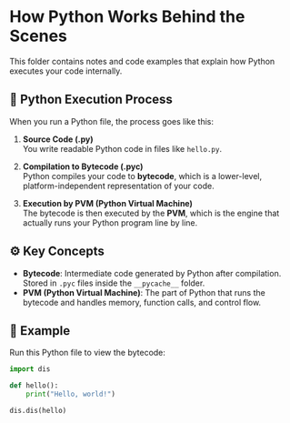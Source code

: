 # How Python Works Behind the Scenes

This folder contains notes and code examples that explain how Python executes your code internally.

## 🧠 Python Execution Process

When you run a Python file, the process goes like this:

1. **Source Code (.py)**  
   You write readable Python code in files like `hello.py`.

2. **Compilation to Bytecode (.pyc)**  
   Python compiles your code to **bytecode**, which is a lower-level, platform-independent representation of your code.

3. **Execution by PVM (Python Virtual Machine)**  
   The bytecode is then executed by the **PVM**, which is the engine that actually runs your Python program line by line.

## ⚙️ Key Concepts

- **Bytecode**: Intermediate code generated by Python after compilation. Stored in `.pyc` files inside the `__pycache__` folder.
- **PVM (Python Virtual Machine)**: The part of Python that runs the bytecode and handles memory, function calls, and control flow.

## 📘 Example

Run this Python file to view the bytecode:
```python
import dis

def hello():
    print("Hello, world!")

dis.dis(hello)
